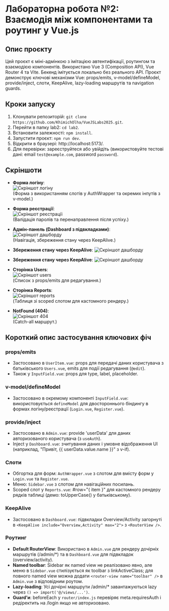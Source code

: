 # Лабораторна робота №2: Взаємодія між компонентами та роутинг у Vue.js

## Опис проєкту
Цей проєкт є міні-адмінкою з імітацією автентифікації, роутингом та взаємодією компонентів. Використано Vue 3 (Composition API), Vue Router 4 та Vite. Бекенд імітується локально без реального API. Проєкт демонструє ключові механізми Vue: props/emits, v-model/defineModel, provide/inject, слоти, KeepAlive, lazy-loading маршрутів та navigation guards.

## Кроки запуску
1. Клонувати репозиторій: `git clone https://github.com/KhimichOlha/VueJSLabs2025.git`.
2. Перейти в папку lab2: `cd lab2`.
3. Встановити залежності: `npm install`.
4. Запустити проєкт: `npm run dev`.
5. Відкрити в браузері: http://localhost:5173/.
6. Для перевірки: зареєструйтеся або увійдіть (використовуйте тестові дані: email `test@example.com`, password `password`).

## Скріншоти
- **Форма логіну**:  
  ![Скріншот логіну](./files/login.jpg)  
  (Форма з використанням слотів у AuthWrapper та окремих інпутів з v-model.)

- **Форма реєстрації**:  
  ![Скріншот реєстрації](./files/register.jpg)  
  (Валідація паролів та перенаправлення після успіху.)

- **Адмін-панель (Dashboard з підвкладками)**:  
  ![Скріншот дашборду](./files/dashboard.jpg)  
  (Навігація, збереження стану через KeepAlive.)

 - **Збереження стану через KeepAlive**:
  ![Скріншот дашборду](./files/activity.jpg) 

 - **Збереження стану через KeepAlive**:
  ![Скріншот дашборду](./files/overview.jpg) 

- **Сторінка Users**:  
  ![Скріншот users](./files/users.jpg)  
  (Список з props/emits для редагування.)

- **Сторінка Reports**:  
  ![Скріншот reports](./files/reports.jpg)  
  (Таблиця зі scoped слотом для кастомного рендеру.)

- **NotFound (404)**:  
  ![Скріншот 404](./files/404.jpg)  
  (Catch-all маршрут.)


## Короткий опис застосування ключових фіч

### props/emits
- Застосовано в `UserItem.vue`: props для передачі даних користувача з батьківського `Users.vue`, emits для події редагування (`@edit`).
- Також у `InputField.vue`: props для type, label, placeholder.

### v-model/defineModel
- Застосовано в окремому компоненті `InputField.vue`: використовується `defineModel` для двостороннього біндингу в формах логіну/реєстрації (`Login.vue`, `Register.vue`).

### provide/inject
- Застосовано в `Admin.vue`: provide 'userData' для даних авторизованого користувача (з `useAuth`).
- Inject у `Dashboard.vue`: зчитування даних і умовне відображення UI (наприклад, "Привіт, {{ userData.value.name }}" з v-if).

### Слоти
- Обгортка для форм: `AuthWrapper.vue` з слотом для вмісту форм у `Login.vue` та `Register.vue`.
- Меню: `Sidebar.vue` з слотом для навігаційних посилань.
- Scoped слот у `Reports.vue`: #row="{ item }" для кастомного рендеру рядків таблиці (демо: toUpperCase() у батьківському).

### KeepAlive
- Застосовано в `Dashboard.vue`: підвкладки Overview/Activity загорнуті в `<KeepAlive include="Overview,Activity" max="2">` з `<RouterView />`.

### Роутинг
- **Default RouterView**: Використано в `Admin.vue` для рендеру дочірніх маршрутів (/admin/*) та в `Dashboard.vue` для підвкладок (overview/activity).
- **Named toolbar**: Sidebar як named view не реалізовано явно, але меню в `Sidebar.vue` стилізується як toolbar з linkActiveClass; для повного named view можна додати `<router-view name="toolbar" />` в `Admin.vue` з відповідним роутом.
- **Lazy-loading**: Усі дочірні маршрути /admin/* завантажуються lazy через `() => import('@/views/...')`.
- **Guard’и**: beforeEach у `router/index.js` перевіряє meta.requiresAuth і редіректить на /login якщо не авторизовано.
